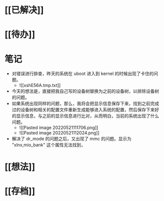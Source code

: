 # [[已解决]]

# [[待办]]

# 笔记
- 对错误进行排查，昨天的系统在 uboot 进入到 kernel 的时候出现了卡住的问题。
	- ![[xshE56A.tmp.txt]]
- 今天的想法是，直接把我自己写的设备树替换为之前的设备树，以排除设备树的问题。
- 如果系统出现同样的问题，那么，我将会把显示信息保存下来，找到之前完成过的设备树和相关的配置文件重新生成能够进入系统的配置，然后保存下来好的显示信息，与之前的显示信息进行比对，从而明白，当前的系统出现了什么问题。
	- ![[Pasted image 20220521111706.png]]
	- ![[Pasted image 20220521112024.png]]
- 解决了 dr_mode 的问题之后，又出现了 mmc 的问题。显示为 "xlnx,mio_bank" 这个属性无法找到，
# [[想法]]

# [[存档]]
